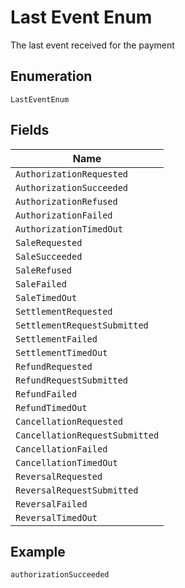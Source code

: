 
# Last Event Enum

The last event received for the payment

## Enumeration

`LastEventEnum`

## Fields

| Name |
|  --- |
| `AuthorizationRequested` |
| `AuthorizationSucceeded` |
| `AuthorizationRefused` |
| `AuthorizationFailed` |
| `AuthorizationTimedOut` |
| `SaleRequested` |
| `SaleSucceeded` |
| `SaleRefused` |
| `SaleFailed` |
| `SaleTimedOut` |
| `SettlementRequested` |
| `SettlementRequestSubmitted` |
| `SettlementFailed` |
| `SettlementTimedOut` |
| `RefundRequested` |
| `RefundRequestSubmitted` |
| `RefundFailed` |
| `RefundTimedOut` |
| `CancellationRequested` |
| `CancellationRequestSubmitted` |
| `CancellationFailed` |
| `CancellationTimedOut` |
| `ReversalRequested` |
| `ReversalRequestSubmitted` |
| `ReversalFailed` |
| `ReversalTimedOut` |

## Example

```
authorizationSucceeded
```

